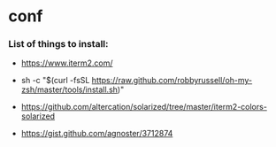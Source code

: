 # conf

### List of things to install:

* https://www.iterm2.com/
* sh -c "$(curl -fsSL https://raw.github.com/robbyrussell/oh-my-zsh/master/tools/install.sh)"

* https://github.com/altercation/solarized/tree/master/iterm2-colors-solarized
* https://gist.github.com/agnoster/3712874
